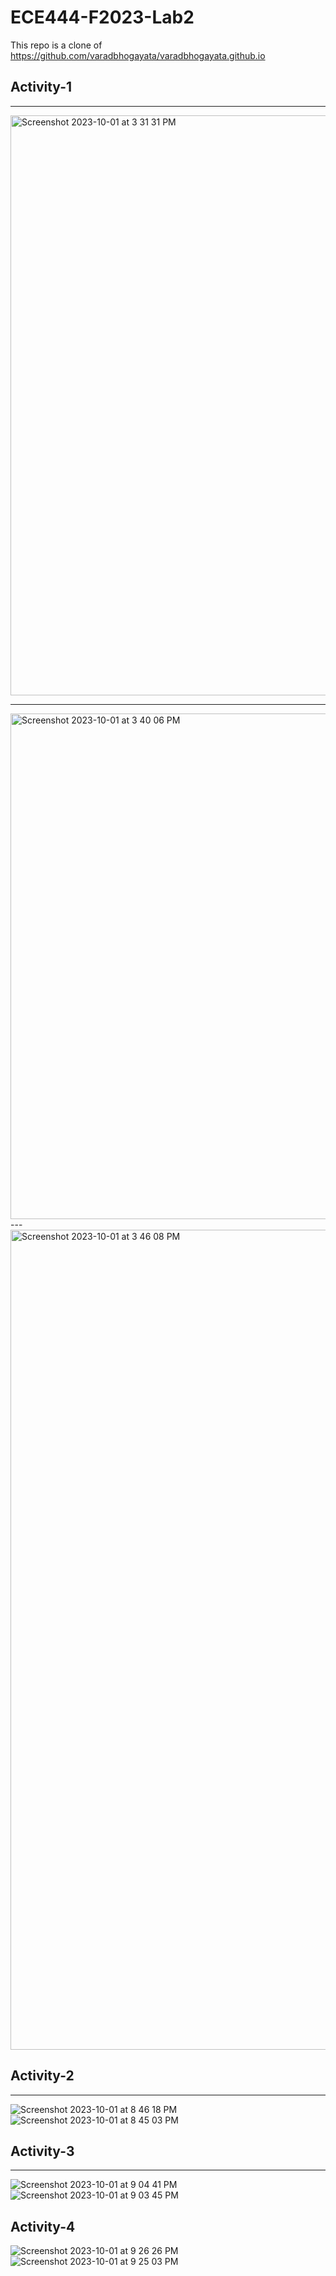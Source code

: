 # ECE444-F2023-Lab2

This repo is a clone of https://github.com/varadbhogayata/varadbhogayata.github.io

## Activity-1

---
<img width="928" alt="Screenshot 2023-10-01 at 3 31 31 PM" src="https://github.com/zhast/ECE444-F2023-Lab2/assets/20625321/2edd1ac5-956d-432c-88e3-63ec8fb402ee">


---
<img width="809" alt="Screenshot 2023-10-01 at 3 40 06 PM" src="https://github.com/zhast/ECE444-F2023-Lab2/assets/20625321/8ccc08c6-321b-4a2d-b846-748b3dc4c2b6">
---
<img width="1312" alt="Screenshot 2023-10-01 at 3 46 08 PM" src="https://github.com/zhast/ECE444-F2023-Lab2/assets/20625321/e6f8433a-a3ed-445c-890e-85ba8dc5ea7e">

## Activity-2
---

![Screenshot 2023-10-01 at 8 46 18 PM](https://github.com/zhast/ECE444-F2023-Lab2/assets/20625321/51212a01-8ce6-484d-b5f6-630430c44440)
![Screenshot 2023-10-01 at 8 45 03 PM](https://github.com/zhast/ECE444-F2023-Lab2/assets/20625321/1bbc098c-2425-442c-8c62-4adcd506589c)

## Activity-3
---
![Screenshot 2023-10-01 at 9 04 41 PM](https://github.com/zhast/ECE444-F2023-Lab2/assets/20625321/400fe90d-2270-4c63-8574-6bbeac620c01)
![Screenshot 2023-10-01 at 9 03 45 PM](https://github.com/zhast/ECE444-F2023-Lab2/assets/20625321/ee487ea3-89c8-46eb-b469-91d53cc04f81)


## Activity-4
![Screenshot 2023-10-01 at 9 26 26 PM](https://github.com/zhast/ECE444-F2023-Lab2/assets/20625321/a6b1a257-0eee-4b12-9a18-b9de3692ab10)
![Screenshot 2023-10-01 at 9 25 03 PM](https://github.com/zhast/ECE444-F2023-Lab2/assets/20625321/0d81872c-e5fd-4aa7-82e8-af801de85ef4)

